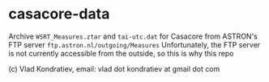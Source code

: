# casacore-data

Archive `WSRT_Measures.ztar` and `tai-utc.dat` for Casacore from ASTRON's FTP server
`ftp.astron.nl/outgoing/Measures`
Unfortunately, the FTP server is not currently accessible from the outside, so this is why this repo

(c) Vlad Kondratiev, email: vlad dot kondratiev at gmail dot com
